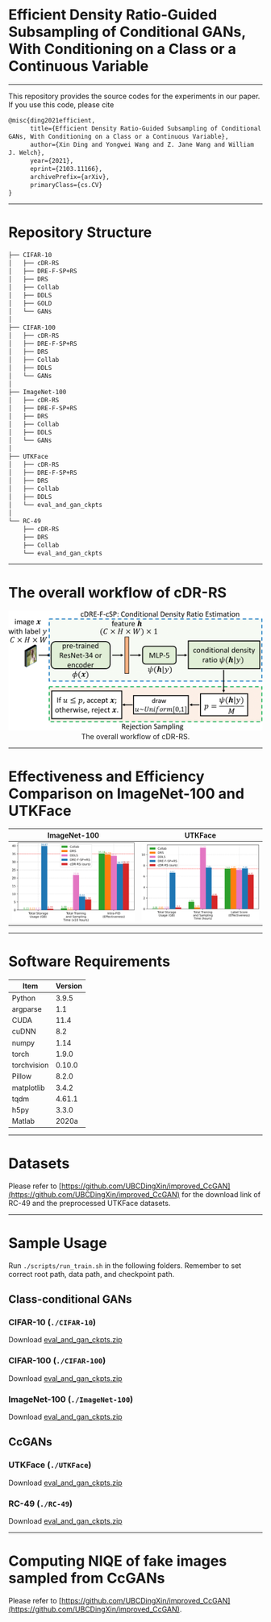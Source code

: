 # Efficient Density Ratio-Guided Subsampling of Conditional GANs, With Conditioning on a Class or a Continuous Variable

--------------------------------------------------------

This repository provides the source codes for the experiments in our paper. <br />
If you use this code, please cite
```text
@misc{ding2021efficient,
      title={Efficient Density Ratio-Guided Subsampling of Conditional GANs, With Conditioning on a Class or a Continuous Variable}, 
      author={Xin Ding and Yongwei Wang and Z. Jane Wang and William J. Welch},
      year={2021},
      eprint={2103.11166},
      archivePrefix={arXiv},
      primaryClass={cs.CV}
}
```

--------------------------------------------------------

# Repository Structure

```
├── CIFAR-10
│   ├── cDR-RS
│   ├── DRE-F-SP+RS
│   ├── DRS
│   ├── Collab
│   ├── DDLS
│   ├── GOLD
│   └── GANs
│
├── CIFAR-100
│   ├── cDR-RS
│   ├── DRE-F-SP+RS
│   ├── DRS
│   ├── Collab
│   ├── DDLS
│   └── GANs
│
├── ImageNet-100
│   ├── cDR-RS
│   ├── DRE-F-SP+RS
│   ├── DRS
│   ├── Collab
│   ├── DDLS
│   └── GANs
│
├── UTKFace
│   ├── cDR-RS
│   ├── DRE-F-SP+RS
│   ├── DRS
│   ├── Collab
│   ├── DDLS
│   └── eval_and_gan_ckpts
│
└── RC-49
    ├── cDR-RS
    ├── DRS
    ├── Collab
    └── eval_and_gan_ckpts

```

--------------------------------------------------------

# The overall workflow of cDR-RS

<p align="center">
  <img src="images/workflow_cDR-RS.png">
  The overall workflow of cDR-RS.
</p>

--------------------------------------------------------

# Effectiveness and Efficiency Comparison on ImageNet-100 and UTKFace

ImageNet-100                  |  UTKFace
:-------------------------:|:-------------------------:
![](images/ImageNet-100_BigGANdeep_efficiency_and_effectiveness_analysis_3bars.png)  |  ![](images/UTKFace_64x64_SVDL_efficiency_and_effectiveness_analysis_3bars_LS_kappa-6.png)

-------------------------------

# Software Requirements
| Item | Version |
|---|---|
|Python|3.9.5|
| argparse | 1.1 |
| CUDA  | 11.4 |
| cuDNN| 8.2|
| numpy | 1.14 |
| torch | 1.9.0 |
| torchvision | 0.10.0 |
| Pillow | 8.2.0 |
| matplotlib | 3.4.2 |
| tqdm | 4.61.1 |
| h5py | 3.3.0 |
| Matlab | 2020a |


--------------------------------------------------------

# Datasets
Please refer to [https://github.com/UBCDingXin/improved_CcGAN](https://github.com/UBCDingXin/improved_CcGAN) for the download link of RC-49 and the preprocessed UTKFace datasets. <br />


--------------------------------------------------------

# Sample Usage

Run `./scripts/run_train.sh` in the following folders. Remember to set correct root path, data path, and checkpoint path. <br />

## Class-conditional GANs

### CIFAR-10 (`./CIFAR-10`)
Download 
[eval_and_gan_ckpts.zip](https://1drv.ms/u/s!Arj2pETbYnWQuZpPw7kYJqSe9Ng75w?e=Tfm2AX) <br />

<!-- `./RC-49/RC-49_64x64/CcGAN`: Train AE and ResNet-34 for evaluation. Train cGAN (K classes) and NLI-based CcGAN. <br />
`./RC-49/RC-49_64x64/CcGAN-improved`: Train cGAN (K classes) and ILI-based CcGAN. <br />
`./RC-49/RC-49_64x64/cGAN-concat`: Train cGAN (concat). <br /> -->

### CIFAR-100 (`./CIFAR-100`)
Download 
[eval_and_gan_ckpts.zip](https://1drv.ms/u/s!Arj2pETbYnWQuZpOIqpOBhWSzL9xNw?e=PiOPCh) <br />

<!-- `./UTKFace/UTKFace_64x64/CcGAN`: Train AE and ResNet-34 for evaluation. Train cGAN (K classes) and NLI-based CcGAN. <br />
`./UTKFace/UTKFace_64x64/CcGAN-improved`: Train cGAN (K classes) and ILI-based CcGAN. <br />
`./UTKFace/UTKFace_64x64/cGAN-concat`: Train cGAN (concat). <br /> -->

### ImageNet-100 (`./ImageNet-100`)
Download 
[eval_and_gan_ckpts.zip](https://1drv.ms/u/s!Arj2pETbYnWQuZpQhdrN9bCvbtaoaA?e=qcrfZ3) <br />

<!-- `./Cell-200/Cell-200_64x64/CcGAN`: Train AE for evaluation. Train cGAN (K classes) and NLI-based CcGAN. <br />
`./Cell-200/Cell-200_64x64/CcGAN-improved`: Train cGAN (K classes) and ILI-based CcGAN. <br /> -->


## CcGANs

### UTKFace (`./UTKFace`)
Download 
[eval_and_gan_ckpts.zip](https://1drv.ms/u/s!Arj2pETbYnWQuZpRaaDohsH5T0qFzg?e=c4McJ1) <br />

<!-- `./RC-49/RC-49_128x128\CcGAN-improved`: Train AE and ResNet-34 for evaluation. Train cGAN (K classes), cGAN (concat) and CcGAN (SVDL+ILI). <br /> -->

### RC-49 (`./RC-49`)
Download 
[eval_and_gan_ckpts.zip](https://1drv.ms/u/s!Arj2pETbYnWQuZpShcQiZq8IzOFGQg?e=ZHdv2k) <br />


<!-- `./RC-49/RC-49_256x256\CcGAN-improved`: Train AE and ResNet-34 for evaluation. Train cGAN (K classes), cGAN (concat) and CcGAN (SVDL+ILI). <br /> -->

--------------------------------------------------------

# Computing NIQE of fake images sampled from CcGANs
Please refer to [https://github.com/UBCDingXin/improved_CcGAN](https://github.com/UBCDingXin/improved_CcGAN).
